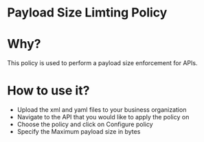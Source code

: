 # Payload Size Limting Policy

# Why?
This policy is used to perform a payload size enforcement for APIs. 

# How to use it?

* Upload the xml and yaml files to your business organization
* Navigate to the API that you would like to apply the policy on  
* Choose the policy and click on Configure policy
* Specify the Maximum payload size in bytes




